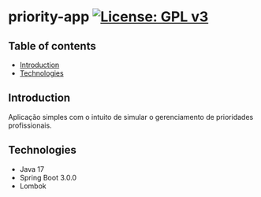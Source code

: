# priority-app [![License: GPL v3](https://img.shields.io/badge/License-GPLv3-blue.svg)](https://www.gnu.org/licenses/gpl-3.0)
## Table of contents
- [Introduction](#Introduction)
- [Technologies](#Technologies)

## Introduction
Aplicação simples com o intuito de simular o gerenciamento de prioridades profissionais.

## Technologies
- Java 17
- Spring Boot 3.0.0
- Lombok

